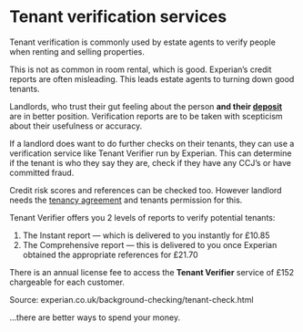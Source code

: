 Tenant verification services
============================
Tenant verification is commonly used by estate agents to verify people when
renting and selling properties.


This is not as common in room rental, which is good. Experian’s credit reports
are often misleading. This leads estate agents to turning down good tenants.


Landlords, who trust their gut feeling about the person **and their
[deposit](/p16)** are in better position. Verification reports are to be taken
with scepticism about their usefulness or accuracy.


If a landlord does want to do further checks on their tenants, they can use a
verification service like Tenant Verifier run by Experian. This can determine if
the tenant is who they say they are, check if they have any CCJ’s or have
committed fraud.


Credit risk scores and references can be checked too. However landlord needs the
[tenancy agreement](/advice/tenancy-agreements) and tenants permission for this.


Tenant Verifier offers you 2 levels of reports to verify potential tenants:


1. The Instant report — which is delivered to you instantly for £10.85
2. The Comprehensive report — this is delivered to you once Experian obtained the appropriate references for £21.70


There is an annual license fee to access the **Tenant Verifier** service of £152
chargeable for each customer.


Source: experian.co.uk/background-checking/tenant-check.html


…there are better ways to spend your money.


